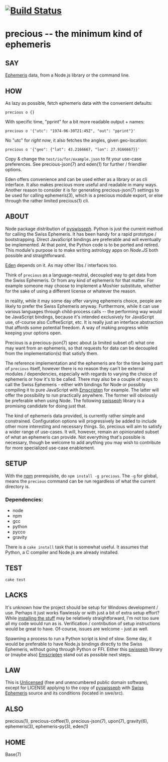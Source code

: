 # [![Build Status](https://secure.travis-ci.org/astrolet/precious.png)](http://travis-ci.org/astrolet/precious)
# precious -- the minimum kind of ephemeris


## SAY
[Ephemeris](http://en.wikipedia.org/wiki/Ephemeris) data,
from a Node.js library or the command line.


## HOW

As lazy as possible, fetch ephemeris data with the convenient defaults:

    precious o {}

With specific time, "pprint" for a bit more readable output + names:

    precious o '{"utc": "1974-06-30T21:45Z", "out": "pprint"}'

No "utc" for *right now*, it also fetches the angles, given geo-location:

    precious o '{"geo": {"lat": 43.2166667, "lon": 27.9166667}}'

Copy & change the `test/io/for/example.json` to fit your use-case preferences.
See precious-json(7) and eden(1) for further / friendlier options.

Eden offers convenience and can be used either as a library or as cli interface.
It also makes precious more useful and readable in many ways.
Another reason to consider it is for generating precious-json(7) settings
to be used for calling ephemeris(3), which is a precious module export,
or else through the rather limited precious(1) cli.


## ABOUT

Node package distribution of
[pyswisseph](http://pypi.python.org/pypi/pyswisseph).
Python is just the current method for calling the Swiss Ephemeris.
It has been handy for a rapid prototype / bootstrapping.
Direct JavaScript bindings are preferable and will eventually be implemented.
At that point, the Python code is to be ported and retired.
This module's purpose is to make writing astrology apps on _Node.JS_
both possible and straightforward.

[Eden](http://www.astrolin.com/to/eden) depends on it.
As may other libs / interfaces too.

Think of `precious` as a language-neutral, decoupled way to get data from
the Swiss Ephemeris.  Or from any kind of ephemeris for that matter.
For example someone may choose to implement a Moshier substitute, whether
for the sake of using a different license or whatever the reason.

In reality, while it may some day offer varying ephemeris choice,
people are likely to prefer the Swiss Ephemeris anyway.
Furthermore, while it can use various languages through child-process calls --
the performing way would be JavaScript bindings, because it's intended
exclusively for JavaScript use, of-course also CoffeeScript, etc.
It is really just an interface abstraction that affords some potential freedom.
A way of making progress while keeping your options open.

Precious is a precious-json(7) spec about (a limited subset of) what
one may want from an ephemeris, so that requests for data
can be decoupled from the implementation(s) that satisfy them.

The reference implementation and the ephemeris are for the time being
part of `precious` itself, however there is no reason they can't be external
modules / dependencies, especially with regards to varying the
choice of ephemeris or how it's to be called.  There may also be a couple of
ways to call the Swiss Ephemeris - either with bindings for Node or possibly
compiling it to pure JavaScript with [Emscripten](http://emscripten.org) for
example.  The latter will offer the possibility to run practically anywhere.
The former will obviously be preferable when using Node.  The following
[swisseph](https://github.com/mivion/swisseph) library is a promising
candidate for doing just that.

The kind of ephemeris data provided, is currently rather simple and constrained.
Configuration options will progressively be added to include
other more interesting and necessary things.  So,
precious will aim to satisfy a wider range of use-cases.
It will, however, remain an opinionated subset of what an ephemeris can provide.
Not everything that's possible is necessary, though be welcome to add
anything you may wish to contribute for more specialized use-case enablement.


## SETUP

With the [npm](http://npmjs.org/) prerequisite, do `npm install -g precious`.
The `-g` for global, means the `precious` command can be run
regardless of what the current directory is.

### Dependencies:

* node
* npm
* gcc
* python
* pycco
* gravity

There is a `cake install` task that is somewhat useful.  It assumes that
Python, a C compiler and Node.js are already installed.


## TEST

    cake test


## LACKS

It's unknown how the project should be setup for Windows development / use.
Perhaps it just works flawlessly or with just a bit of extra setup effort?
While [installing the stuff](http://dailyjs.com/2012/05/17/windows-and-node-3)
may be relatively straightforward, I'm not too sure all my code would run as is.
Verification / contribution of setup instructions would be great to have.
Of-course, issues are welcome - just as well.

Spawning a process to run a Python script is kind of slow.
Some day, it would be preferable to have Node.js bindings directly to
the Swiss Ephemeris, without going through Python or FFI. Either this
[swisseph](https://github.com/mivion/swisseph) library or (maybe also)
[Emscripten](http://emscripten.org) stand out as possible next steps.


## LAW

This is [Unlicensed](http://astrolet.github.com/precious/UNLICENSE.html) (free
and unencumbered public domain software), except for LICENSE applying to the
copy of [pyswisseph](http://pypi.python.org/pypi/pyswisseph)
with [Swiss Ephemeris](http://www.astro.com/swisseph) source
and its conditions (located in swe/src).


## ALSO

precious(1), precious-coffee(1), precious-json(7), upon(7), gravity(6),
ephemeris(3), ephemeris-py(3), eden(1)


## HOME

Base(7)
